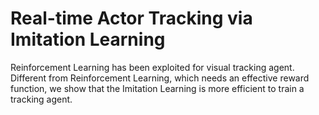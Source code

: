 # Real-time Actor Tracking via Imitation Learning

Reinforcement Learning has been exploited for visual tracking agent.
Different from Reinforcement Learning, which needs an effective reward function, we show that the Imitation Learning is more efficient to train a tracking agent. 

